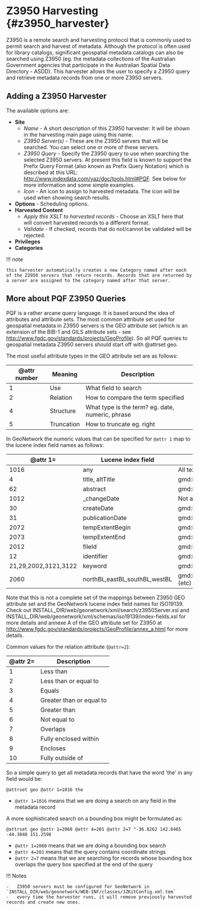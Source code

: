 # Z3950 Harvesting {#z3950_harvester}

Z3950 is a remote search and harvesting protocol that is commonly used to permit search and harvest of metadata. Although the protocol is often used for library catalogs, significant geospatial metadata catalogs can also be searched using Z3950 (eg. the metadata collections of the Australian Government agencies that participate in the Australian Spatial Data Directory - ASDD). This harvester allows the user to specify a Z3950 query and retrieve metadata records from one or more Z3950 servers.

## Adding a Z3950 Harvester

The available options are:

-   **Site**
    -   *Name* - A short description of this Z3950 harvester. It will be shown in the harvesting main page using this name.
    -   *Z3950 Server(s)* - These are the Z3950 servers that will be searched. You can select one or more of these servers.
    -   *Z3950 Query* - Specify the Z3950 query to use when searching the selected Z3950 servers. At present this field is known to support the Prefix Query Format (also known as Prefix Query Notation) which is described at this URL: <http://www.indexdata.com/yaz/doc/tools.html#PQF>. See below for more information and some simple examples.
    -   *Icon* - An icon to assign to harvested metadata. The icon will be used when showing search results.
-   **Options** - Scheduling options.
-   **Harvested Content**
    -   *Apply this XSLT to harvested records* - Choose an XSLT here that will convert harvested records to a different format.
    -   *Validate* - If checked, records that do not/cannot be validated will be rejected.
-   **Privileges**
-   **Categories**

!!! note

    this harvester automatically creates a new Category named after each of the Z3950 servers that return records. Records that are returned by a server are assigned to the category named after that server.


## More about PQF Z3950 Queries

PQF is a rather arcane query language. It is based around the idea of attributes and attribute sets. The most common attribute set used for geospatial metadata in Z3950 servers is the GEO attribute set (which is an extension of the BIB-1 and GILS attribute sets - see <http://www.fgdc.gov/standards/projects/GeoProfile>). So all PQF queries to geospatial metadata Z3950 servers should start off with @attrset geo.

The most useful attribute types in the GEO attribute set are as follows:

| @attr number | Meaning    | Description                                      |
|---------------|------------|--------------------------------------------------|
| 1             | Use        | What field to search                             |
| 2             | Relation   | How to compare the term specified                |
| 4             | Structure  | What type is the term? eg. date, numeric, phrase |
| 5             | Truncation | How to truncate eg. right                        |

In GeoNetwork the numeric values that can be specified for `@attr 1` map to the lucene index field names as follows:

| @attr 1=            | Lucene index field            | ISO19139 element                                                                                            |
|----------------------|-------------------------------|-------------------------------------------------------------------------------------------------------------|
| 1016                 | any                           | All text from all metadata elements                                                                         |
| 4                    | title, altTitle               | gmd:identificationInfo//gmd:citation//gmd:title/gco:CharacterString                                         |
| 62                   | abstract                      | gmd:identificationInfo//gmd:abstract/gco:CharacterString                                                    |
| 1012                 | _changeDate                  | Not a metadata element (maintained by GeoNetwork)                                                           |
| 30                   | createDate                    | gmd:MD_Metadata/gmd:dateStamp/gco:Date                                                                      |
| 31                   | publicationDate               | gmd:identificationInfo//gmd:citation//gmd:date/gmd:<CI_DateCode/@codeListValue>='publication'             |
| 2072                 | tempExtentBegin               | gmd:identificationInfo//gmd:extent//gmd:temporalElement//gml:begin(Position)                                |
| 2073                 | tempExtentEnd                 | gmd:identificationInfo//gmd:extent//gmd:temporalElement//gml:end(Position)                                  |
| 2012                 | fileId                        | gmd:MD_Metadata/gmd:fileIdentifier/*                                                                       |
| 12                   | identifier                    | gmd:identificationInfo//gmd:citation//gmd:identifier//gmd:code/*                                           |
| 21,29,2002,3121,3122 | keyword                       | gmd:identificationInfo//gmd:keyword/*                                                                      |
| 2060                 | northBL,eastBL,southBL,westBL | gmd:identificationInfo//gmd:extent//gmd:EX_GeographicBoundingBox/gmd:westBoundLongitude*/gco:Decimal (etc) |

Note that this is not a complete set of the mappings between Z3950 GEO attribute set and the GeoNetwork lucene index field names for ISO19139. Check out INSTALL_DIR/web/geonetwork/xml/search/z3950Server.xsl and INSTALL_DIR/web/geonetwork/xml/schemas/iso19139/index-fields.xsl for more details and annexe A of the GEO attribute set for Z3950 at <http://www.fgdc.gov/standards/projects/GeoProfile/annex_a.html> for more details.

Common values for the relation attribute (`@attr=2`):

| @attr 2= | Description              |
|-----------|--------------------------|
| 1         | Less than                |
| 2         | Less than or equal to    |
| 3         | Equals                   |
| 4         | Greater than or equal to |
| 5         | Greater than             |
| 6         | Not equal to             |
| 7         | Overlaps                 |
| 8         | Fully enclosed within    |
| 9         | Encloses                 |
| 10        | Fully outside of         |

So a simple query to get all metadata records that have the word 'the' in any field would be:

`@attrset geo @attr 1=1016 the`

-   `@attr 1=1016` means that we are doing a search on any field in the metadata record

A more sophisticated search on a bounding box might be formulated as:

`@attrset geo @attr 1=2060 @attr 4=201 @attr 2=7 "-36.8262 142.6465 -44.3848 151.2598`

-   `@attr 1=2060` means that we are doing a bounding box search
-   `@attr 4=201` means that the query contains coordinate strings
-   `@attr 2=7` means that we are searching for records whose bounding box overlaps the query box specified at the end of the query

!!! Notes

    -   Z3950 servers must be configured for GeoNetwork in `INSTALL_DIR/web/geonetwork/WEB-INF/classes/JZKitConfig.xml.tem`
    -   every time the harvester runs, it will remove previously harvested records and create new ones.
